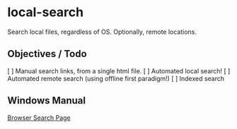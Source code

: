 # local-search
Search local files, regardless of OS. Optionally, remote locations.

## Objectives / Todo
[ ] Manual search links, from a single html file.
[ ] Automated local search!
[ ] Automated remote search (using offline first paradigm!)
[ ] Indexed search

## Windows Manual
[Browser Search Page](search-page-windows.html)
